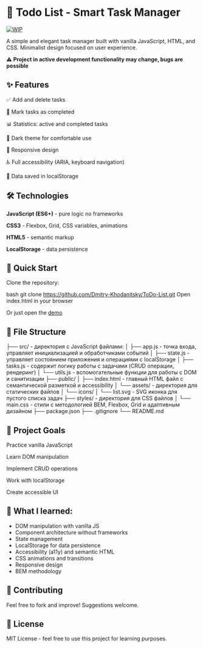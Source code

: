 # 📝 Todo List - Smart Task Manager
[![WIP](https://img.shields.io/badge/status-in%20development-orange)](https://github.com/your-username/todo-list)

A simple and elegant task manager built with vanilla JavaScript, HTML, and CSS. Minimalist design focused on user experience.

⚠️ **Project in active development functionality may change, bugs are possible**

## ✨ Features
✅ Add and delete tasks

🎯 Mark tasks as completed

📊 Statistics: active and completed tasks

🎨 Dark theme for comfortable use

📱 Responsive design

♿ Full accessibility (ARIA, keyboard navigation)

💾 Data saved in localStorage

## 🛠️ Technologies
**JavaScript (ES6+)** - pure logic no frameworks

**CSS3** - Flexbox, Grid, CSS variables, animations

**HTML5** - semantic markup

**LocalStorage** - data persistence

## 🚀 Quick Start
Clone the repository:

bash
git clone https://github.com/Dmitry-Khodanitsky/ToDo-List.git
Open index.html in your browser

Or just open the [demo](https://dmitry-khodanitsky.github.io/ToDo-List/)

## 🎯  File Structure
├── src/ - директория с JavaScript файлами:
│   ├── app.js - точка входа, управляет инициализацией и обработчиками событий
│   ├── state.js - управляет состоянием приложения и операциями с localStorage
│   ├── tasks.js - содержит логику работы с задачами (CRUD операции, рендеринг)
│   └── utils.js - вспомогательные функции для работы с DOM и санитизации
├── public/
│   ├── index.html - главный HTML файл с семантической разметкой и accessibility
│   └── assets/ - директория для статических файлов
│       └── icons/
│           └── list.svg - SVG иконка для пустого списка задач
├── styles/ - директория для CSS файлов
│   └── main.css - стили с методологией BEM, Flexbox, Grid и адаптивным дизайном
├── package.json
├── .gitignore
└── README.md

## 🎯 Project Goals
Practice vanilla JavaScript

Learn DOM manipulation

Implement CRUD operations

Work with localStorage

Create accessible UI

## 🌟 What I learned:

- DOM manipulation with vanilla JS
- Component architecture without frameworks
- State management
- LocalStorage for data persistence
- Accessibility (a11y) and semantic HTML
- CSS animations and transitions
- Responsive design
- BEM methodology

## 🤝 Contributing
Feel free to fork and improve! Suggestions welcome.

## 📄 License
MIT License - feel free to use this project for learning purposes.